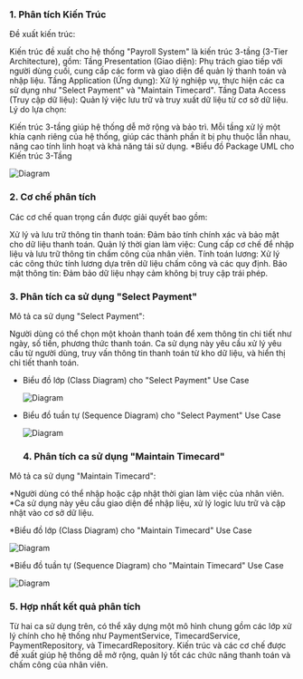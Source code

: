  ### 1. Phân tích Kiến Trúc
Đề xuất kiến trúc:

Kiến trúc đề xuất cho hệ thống "Payroll System" là kiến trúc 3-tầng (3-Tier Architecture), gồm:
Tầng Presentation (Giao diện): Phụ trách giao tiếp với người dùng cuối, cung cấp các form và giao diện để quản lý thanh toán và nhập liệu.
Tầng Application (Ứng dụng): Xử lý nghiệp vụ, thực hiện các ca sử dụng như "Select Payment" và "Maintain Timecard".
Tầng Data Access (Truy cập dữ liệu): Quản lý việc lưu trữ và truy xuất dữ liệu từ cơ sở dữ liệu.
Lý do lựa chọn:

Kiến trúc 3-tầng giúp hệ thống dễ mở rộng và bảo trì. Mỗi tầng xử lý một khía cạnh riêng của hệ thống, giúp các thành phần ít bị phụ thuộc lẫn nhau, nâng cao tính linh hoạt và khả năng tái sử dụng.
*Biểu đồ Package UML cho Kiến trúc 3-Tầng

![Diagram](https://www.planttext.com/api/plantuml/png/T91D2i9034RtSugX-rv1MX3NHRr0I8CCpX_9A9JYoLnu9A_WM12dCcRvFNZvakVzqKa2JXTdLGGymubqCp09-GJ91D_eMUayQ4543p2vJ7Q1NP4UZIC47fVufhwYFaPhyB_dG7mrI1NLXvIsBIJGFIA9L6rxYa5C2ZnLX0NCpfyJstQpBglMrHTUhbST-V7zinS0003__mC0)

 ### 2. Cơ chế phân tích
Các cơ chế quan trọng cần được giải quyết bao gồm:

Xử lý và lưu trữ thông tin thanh toán: Đảm bảo tính chính xác và bảo mật cho dữ liệu thanh toán.
Quản lý thời gian làm việc: Cung cấp cơ chế để nhập liệu và lưu trữ thông tin chấm công của nhân viên.
Tính toán lương: Xử lý các công thức tính lương dựa trên dữ liệu chấm công và các quy định.
Bảo mật thông tin: Đảm bảo dữ liệu nhạy cảm không bị truy cập trái phép.
 ### 3. Phân tích ca sử dụng "Select Payment"
Mô tả ca sử dụng "Select Payment":

Người dùng có thể chọn một khoản thanh toán để xem thông tin chi tiết như ngày, số tiền, phương thức thanh toán.
Ca sử dụng này yêu cầu xử lý yêu cầu từ người dùng, truy vấn thông tin thanh toán từ kho dữ liệu, và hiển thị chi tiết thanh toán.
* Biểu đồ lớp (Class Diagram) cho "Select Payment" Use Case

  ![Diagram](https://www.planttext.com/api/plantuml/png/UhzxlqDnIM9HIMbk3bToJc9niK90OcLkQbw9GZMN0X3eAcIcM2bavfL0UOcv-QLv9LOAAVcbIJcfKC6Kn99KAmKN80aLo4qjoSW7wWikAShCI-UgvK8rEpYrg2mpEHLgXO92Uce9L4O3Qfkc5KmjXkQWr8ByuioI_A9AkFwqr9Ba3Bmce5cigsi7byKjXR29oo4rBmKKH000003__mC0)
* Biểu đồ tuần tự (Sequence Diagram) cho "Select Payment" Use Case
  
  ![Diagram](https://www.planttext.com/api/plantuml/png/UhzxlqDnIM9HIMbk3bTYSab-aK9eSMeH5uXGqBLJ24Yip4tDAt7BByfLi58eJir9JIw1YcbafcXo8SiZb0Ud5fLb9gS2TQIdObCEaqVe24ejo2_E15fV2TIKbbgId8556v8YNMoM5K04N19B4Z5iml0BL36g3u2gm3wtKaZ9B2x8IQo4ALD8IIr9pCmfvd98pKi1XHK0003__mC0)
  ### 4. Phân tích ca sử dụng "Maintain Timecard"
 Mô tả ca sử dụng "Maintain Timecard":

 *Người dùng có thể nhập hoặc cập nhật thời gian làm việc của nhân viên.
 *Ca sử dụng này yêu cầu giao diện để nhập liệu, xử lý logic lưu trữ và cập nhật vào cơ sở dữ liệu.
 
 *Biểu đồ lớp (Class Diagram) cho "Maintain Timecard" Use Case 

 ![Diagram](https://www.planttext.com/api/plantuml/png/V93F2i8m3CRlVOeS9zWNs45syE9L1S-r2LXirz4_Wp5yCWy-agzW1xMo3SmXa7nVyWjvFr-D3yA5Q3IJMdWFPsL82eSmCaZ1GM4DgWsv8jDfEn0TPjsRZSvVhBjJQgEDLqrPGH6eXdtAxC4MY1EvNadA9021-9Mg8ElYssGzTjEsOic7RM7kNM6Er5clWdL38NdHKxKQMzx5-QuO_ee_0ckenUcP7m000F__0m00)

 *Biểu đồ tuần tự (Sequence Diagram) cho "Maintain Timecard" Use Case
 
 ![Diagram](https://www.planttext.com/api/plantuml/png/X92x3G8n38RxJ94IYbk00bt503m6i1mZB5tEoCuTOZOAHc850bAaG91eN5ZVvyV_kDrxIw1fYeC3JAB-OAJkLNotzdkEXA1X8nhzoaC8fRC8b807MxeFfd9sf3CZ_TCALfbREejnFkQQPOEPMgj2kfyxRK8aitPD-nNAU6IDNuzaxfr27dMIIu4WiOokfp7an9u0003__mC0)
 
  ### 5. Hợp nhất kết quả phân tích
Từ hai ca sử dụng trên, có thể xây dựng một mô hình chung gồm các lớp xử lý chính cho hệ thống như PaymentService, TimecardService, PaymentRepository, và TimecardRepository. Kiến trúc và các cơ chế được đề xuất giúp hệ thống dễ mở rộng, quản lý tốt các chức năng thanh toán và chấm công của nhân viên.
